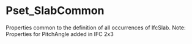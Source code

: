 # Pset_SlabCommon

Properties common to the definition of all occurrences of IfcSlab. <!-- end of definition -->Note: Properties for PitchAngle added in IFC 2x3
